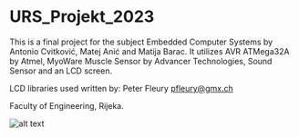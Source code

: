 # URS_Projekt_2023
 This is a final project for the subject Embedded Computer Systems by Antonio Cvitković, Matej Anić and Matija Barac. It utilizes AVR ATMega32A by Atmel, MyoWare Muscle Sensor by Advancer Technologies, Sound Sensor and an LCD screen.

LCD libraries used written by: Peter Fleury <pfleury@gmx.ch>

Faculty of Engineering, Rijeka.

![alt text](/Documentation/IMG_20230222_174422)
